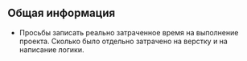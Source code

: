 ## Общая информация
  - Просьбы записать реально затраченное время на выполнение проекта. Сколько было отдельно затрачено на верстку и на написание логики.
  


